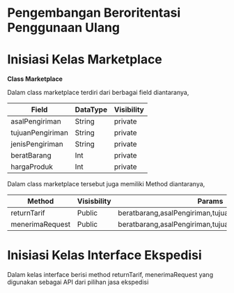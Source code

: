 # Pengembangan Beroritentasi Penggunaan Ulang
# Inisiasi Kelas Marketplace
**Class Marketplace** 

Dalam class marketplace terdiri dari berbagai field diantaranya,

| Field  | DataType | Visibility
| ----- | --- | --- | 
| asalPengiriman   |String  |private
| tujuanPengiriman |String   |private
| jenisPengiriman   |String  |private
| beratBarang |Int  |private
| hargaProduk   |Int  |private

Dalam class marketplace tersebut juga memiliki Method diantaranya,

| Method  | Visisbility | Params
| ----- | --- | --- | 
| returnTarif   |Public  |beratbarang,asalPengiriman,tujuanPengiriman,ekspedisi
| menerimaRequest |Public   |beratbarang,asalPengiriman,tujuanPengiriman,ekspedisi



# Inisiasi Kelas Interface Ekspedisi

Dalam kelas interface berisi method returnTarif, menerimaRequest yang digunakan sebagai API dari pilihan jasa ekspedisi
